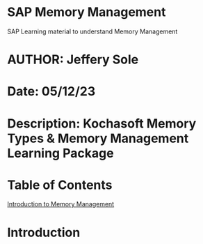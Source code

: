 # SAP Memory Management
SAP Learning material to understand Memory Management

# AUTHOR: Jeffery Sole
# Date: 05/12/23
# Description: Kochasoft Memory Types & Memory Management Learning Package

# Table of Contents
[Introduction to Memory Management](#Introduction)

# Introduction